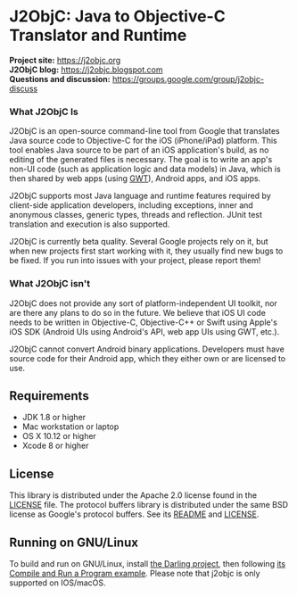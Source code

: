 # J2ObjC: Java to Objective-C Translator and Runtime #

**Project site:** <https://j2objc.org><br>
**J2ObjC blog:** <https://j2objc.blogspot.com><br>
**Questions and discussion:** <https://groups.google.com/group/j2objc-discuss>

### What J2ObjC Is ###
J2ObjC is an open-source command-line tool from Google that translates
Java source code to Objective-C for the iOS (iPhone/iPad) platform. This tool
enables Java source to be part of an iOS application's build, as no editing
of the generated files is necessary. The goal is to write an app's non-UI
code (such as application logic and data models) in Java, which is then
shared by web apps (using [GWT](http://www.gwtproject.org/)), Android apps,
and iOS apps.

J2ObjC supports most Java language and runtime features required by
client-side application developers, including exceptions, inner and
anonymous classes, generic types, threads and reflection. JUnit test
translation and execution is also supported.

J2ObjC is currently beta quality. Several Google projects rely on it, but
when new projects first start working with it, they usually find new bugs
to be fixed. If you run into issues with your project, please report them!

### What J2ObjC isn't ###
J2ObjC does not provide any sort of platform-independent UI toolkit, nor are
there any plans to do so in the future. We believe that iOS UI code needs to
be written in Objective-C, Objective-C++ or Swift using Apple's iOS SDK (Android
UIs using Android's API, web app UIs using GWT, etc.).

J2ObjC cannot convert Android binary applications. Developers must have source
code for their Android app, which they either own or are licensed to use.

## Requirements ##

* JDK 1.8 or higher
* Mac workstation or laptop
* OS X 10.12 or higher
* Xcode 8 or higher

## License ##

This library is distributed under the Apache 2.0 license found in the
[LICENSE](https://github.com/google/j2objc/blob/master/LICENSE) file.
The protocol buffers library is distributed under the same BSD license as
Google's protocol buffers. See its
[README](https://github.com/protocolbuffers/protobuf/blob/master/README.md) and
[LICENSE](https://github.com/protocolbuffers/protobuf/blob/master/LICENSE).

## Running on GNU/Linux ##

To build and run on GNU/Linux, install [the Darling project](http://www.darlinghq.org/), then following [its Compile and Run a Program example](https://wiki.darlinghq.org/what_to_try#compile_and_run_a_program). Please note that j2objc is only supported on IOS/macOS.
